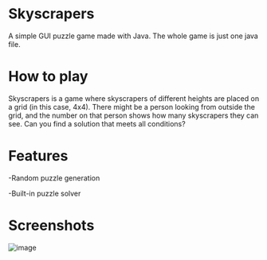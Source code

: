 # Skyscrapers
A simple GUI puzzle game made with Java. The whole game is just one java file.

# How to play
Skyscrapers is a game where skyscrapers of different heights are placed on a grid (in this case, 4x4).
There might be a person looking from outside the grid, and the number on that person shows how many skyscrapers they can see.
Can you find a solution that meets all conditions?

# Features
-Random puzzle generation

-Built-in puzzle solver

# Screenshots
![image](https://github.com/EmirXK/Skyscrapers/assets/92262991/00daf623-5e1c-43db-b6dd-58d574953445)
